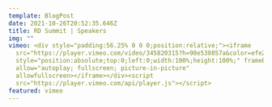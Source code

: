 ```yaml
---
template: BlogPost
date: 2021-10-26T20:52:35.646Z
title: RD Summit | Speakers
img: ""
vimeo: <div style="padding:56.25% 0 0 0;position:relative;"><iframe
  src="https://player.vimeo.com/video/345820315?h=98e538857a&color=efe200&title=0&byline=0&portrait=0"
  style="position:absolute;top:0;left:0;width:100%;height:100%;" frameborder="0"
  allow="autoplay; fullscreen; picture-in-picture"
  allowfullscreen></iframe></div><script
  src="https://player.vimeo.com/api/player.js"></script>
featured: vimeo
---
```

